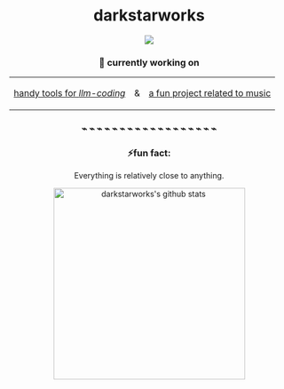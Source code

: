 <div align="center">

# darkstarworks

![](https://komarev.com/ghpvc/?username=darkstarworks&color=0c2036)

<div style="text-justify:left;">
  
### 🔭 currently working on <br>

<table>
  <tr>
    <td><p><a href="https://github.com/darkstarworks/llm-coding-toolset" title="LLM-Coding Toolset">handy tools for <em>llm-coding</em><a></p></td>
    <td>&amp;</td>
    <td><p><a href="https://github.com/darkstarworks/" title="Private Repository">a fun project related to music<a></p></td>
  </tr>
</table>

### ⌁ ⌁ ⌁ ⌁ ⌁ ⌁ ⌁ ⌁ ⌁ ⌁ ⌁ ⌁ ⌁ ⌁ ⌁ ⌁ ⌁ ⌁ 

### ⚡fun fact: <br>

Everything is relatively close to anything.

</div>

</div>
<div align="center">
  <a href="https://github.com/darkstarworks"><img width="345" src="https://github-readme-stats.vercel.app/api?username=darkstarworks&show_icons=true&title_color=silver&icon_color=silver&text_color=silver&bg_color=0c2036&count_private=true" alt="darkstarworks's github stats" /></a>
</div>


[id]: http://example.com/  "Optional Title Here"
